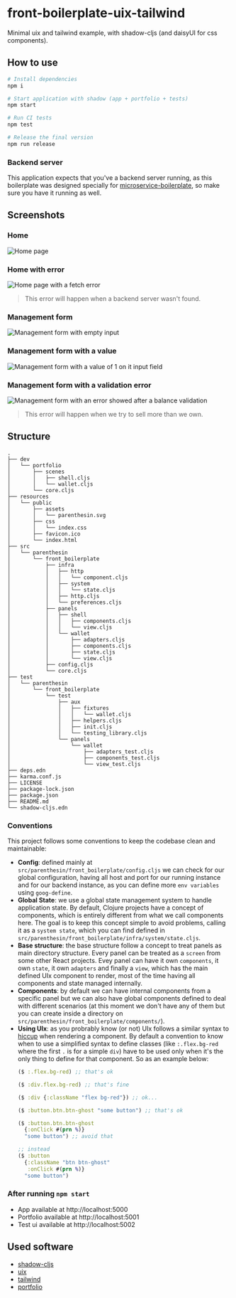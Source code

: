 # front-boilerplate-uix-tailwind 

Minimal uix and tailwind example, with shadow-cljs (and daisyUI for css components).

## How to use
```bash
# Install dependencies
npm i

# Start application with shadow (app + portfolio + tests)
npm start

# Run CI tests
npm test

# Release the final version
npm run release
```

### Backend server
This application expects that you've a backend server running, as this boilerplate was designed specially for [microservice-boilerplate](https://github.com/parenthesin/microservice-boilerplate), so make sure you have it running as well.

## Screenshots

### Home
![Home page](docs/home.png)

### Home with error
![Home page with a fetch error](docs/home_error.png)
> This error will happen when a backend server wasn't found.

### Management form
![Management form with empty input](docs/management_form.png)

### Management form with a value
![Management form with a value of 1 on it input field](docs/management_form_with_value.png)

### Management form with a validation error
![Management form with an error showed after a balance validation](docs/management_form_with_error.png)
> This error will happen when we try to sell more than we own.

## Structure
```
.
├── dev
│   └── portfolio
│       ├── scenes
│       │   ├── shell.cljs
│       │   └── wallet.cljs
│       └── core.cljs
├── resources
│   └── public
│       ├── assets
│       │   └── parenthesin.svg
│       ├── css
│       │   └── index.css
│       ├── favicon.ico
│       └── index.html
├── src
│   └── parenthesin
│       └── front_boilerplate
│           ├── infra
│           │   ├── http
│           │   │   └── component.cljs
│           │   ├── system
│           │   │   └── state.cljs
│           │   ├── http.cljs
│           │   └── preferences.cljs
│           ├── panels
│           │   ├── shell
│           │   │   ├── components.cljs
│           │   │   └── view.cljs
│           │   └── wallet
│           │       ├── adapters.cljs
│           │       ├── components.cljs
│           │       ├── state.cljs
│           │       └── view.cljs
│           ├── config.cljs
│           └── core.cljs
├── test
│   └── parenthesin
│       └── front_boilerplate
│           └── test
│               ├── aux
│               │   ├── fixtures
│               │   │   └── wallet.cljs
│               │   ├── helpers.cljs
│               │   ├── init.cljs
│               │   └── testing_library.cljs
│               └── panels
│                   └── wallet
│                       ├── adapters_test.cljs
│                       ├── components_test.cljs
│                       └── view_test.cljs
├── deps.edn
├── karma.conf.js
├── LICENSE
├── package-lock.json
├── package.json
├── README.md
└── shadow-cljs.edn
```

### Conventions
This project follows some conventions to keep the codebase clean and maintainable:
- **Config**: defined mainly at `src/parenthesin/front_boilerplate/config.cljs` we can check for our global configuration, having all host and port for our running instance and for our backend instance, as you can define more `env variables` using `goog-define`.
- **Global State**: we use a global state management system to handle application state. By default, Clojure projects have a concept of components, which is entirely different from what we call components here. The goal is to keep this concept simple to avoid problems, calling it as a `system state`, which you can find defined in `src/parenthesin/front_boilerplate/infra/system/state.cljs`.
- **Base structure**: the base structure follow a concept to treat panels as main directory structure. Every panel can be treated as a `screen` from some other React projects. Evey panel can have it own `components`, it own `state`, it own `adapters` and finally a `view`, which has the main defined UIx component to render, most of the time having all components and state managed internally.
- **Components**: by default we can have internal components from a specific panel but we can also have global components defined to deal with different scenarios (at this moment we don't have any of them but you can create inside a directory on `src/parenthesin/front_boilerplate/components/`).
- **Using UIx**: as you probrably know (or not) UIx follows a similar syntax to [hiccup](https://github.com/weavejester/hiccup) when rendering a component. By default a convention to know when to use a simplified syntax to define classes (like `:.flex.bg-red` where the first `.` is for a simple `div`) have to be used only when it's the only thing to define for that component. So as an example below:
    ```cljs
    ($ :.flex.bg-red) ;; that's ok

    ($ :div.flex.bg-red) ;; that's fine

    ($ :div {:className "flex bg-red"}) ;; ok...

    ($ :button.btn.btn-ghost "some button") ;; that's ok

    ($ :button.btn.btn-ghost 
      {:onClick #(prn %)}
      "some button") ;; avoid that

    ;; instead
    ($ :button
      {:className "btn btn-ghost"
       :onClick #(prn %)}
      "some button")
    ```

### After running `npm start`
- App available at http://localhost:5000
- Portfolio available at http://localhost:5001
- Test ui available at http://localhost:5002

## Used software
- [shadow-cljs](https://github.com/thheller/shadow-cljs)
- [uix](https://github.com/pitch-io/uix)
- [tailwind](https://github.com/tailwindlabs/tailwindcss)
- [portfolio](https://github.com/cjohansen/portfolio)
